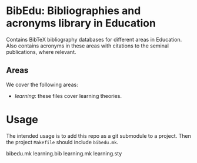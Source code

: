 BibEdu: Bibliographies and acronyms library in Education
===============================================================================

Contains BibTeX bibliography databases for different areas in Education. Also 
contains acronyms in these areas with citations to the seminal publications, 
where relevant.


Areas
-------------------------------------------------------------------------------

We cover the following areas:

 - *learning*: these files cover learning theories.


Usage
===============================================================================

The intended usage is to add this repo as a git submodule to a project. Then 
the project `Makefile` should include `bibedu.mk`.

bibedu.mk
learning.bib
learning.mk
learning.sty
